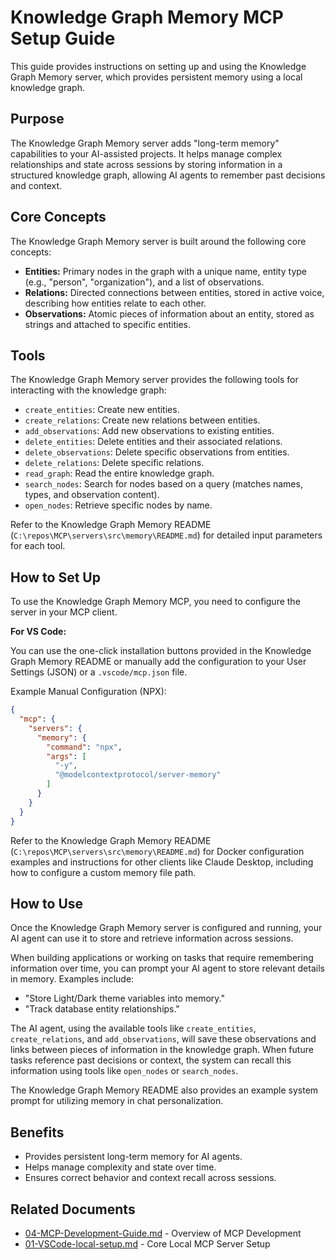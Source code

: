 # Knowledge Graph Memory MCP Setup Guide

This guide provides instructions on setting up and using the Knowledge Graph Memory server, which provides persistent memory using a local knowledge graph.

## Purpose

The Knowledge Graph Memory server adds "long-term memory" capabilities to your AI-assisted projects. It helps manage complex relationships and state across sessions by storing information in a structured knowledge graph, allowing AI agents to remember past decisions and context.

## Core Concepts

The Knowledge Graph Memory server is built around the following core concepts:

*   **Entities:** Primary nodes in the graph with a unique name, entity type (e.g., "person", "organization"), and a list of observations.
*   **Relations:** Directed connections between entities, stored in active voice, describing how entities relate to each other.
*   **Observations:** Atomic pieces of information about an entity, stored as strings and attached to specific entities.

## Tools

The Knowledge Graph Memory server provides the following tools for interacting with the knowledge graph:

*   `create_entities`: Create new entities.
*   `create_relations`: Create new relations between entities.
*   `add_observations`: Add new observations to existing entities.
*   `delete_entities`: Delete entities and their associated relations.
*   `delete_observations`: Delete specific observations from entities.
*   `delete_relations`: Delete specific relations.
*   `read_graph`: Read the entire knowledge graph.
*   `search_nodes`: Search for nodes based on a query (matches names, types, and observation content).
*   `open_nodes`: Retrieve specific nodes by name.

Refer to the Knowledge Graph Memory README (`C:\repos\MCP\servers\src\memory\README.md`) for detailed input parameters for each tool.

## How to Set Up

To use the Knowledge Graph Memory MCP, you need to configure the server in your MCP client.

**For VS Code:**

You can use the one-click installation buttons provided in the Knowledge Graph Memory README or manually add the configuration to your User Settings (JSON) or a `.vscode/mcp.json` file.

Example Manual Configuration (NPX):

```json
{
  "mcp": {
    "servers": {
      "memory": {
        "command": "npx",
        "args": [
          "-y",
          "@modelcontextprotocol/server-memory"
        ]
      }
    }
  }
}
```

Refer to the Knowledge Graph Memory README (`C:\repos\MCP\servers\src\memory\README.md`) for Docker configuration examples and instructions for other clients like Claude Desktop, including how to configure a custom memory file path.

## How to Use

Once the Knowledge Graph Memory server is configured and running, your AI agent can use it to store and retrieve information across sessions.

When building applications or working on tasks that require remembering information over time, you can prompt your AI agent to store relevant details in memory. Examples include:

*   "Store Light/Dark theme variables into memory."
*   "Track database entity relationships."

The AI agent, using the available tools like `create_entities`, `create_relations`, and `add_observations`, will save these observations and links between pieces of information in the knowledge graph. When future tasks reference past decisions or context, the system can recall this information using tools like `open_nodes` or `search_nodes`.

The Knowledge Graph Memory README also provides an example system prompt for utilizing memory in chat personalization.

## Benefits

*   Provides persistent long-term memory for AI agents.
*   Helps manage complexity and state over time.
*   Ensures correct behavior and context recall across sessions.

## Related Documents

*   [04-MCP-Development-Guide.md](./04-MCP-Development-Guide.md) - Overview of MCP Development
*   [01-VSCode-local-setup.md](./01-VSCode-local-setup.md) - Core Local MCP Server Setup